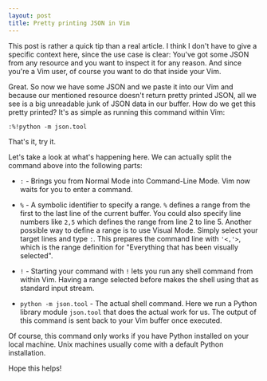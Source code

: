 ```yaml
---
layout: post
title: Pretty printing JSON in Vim
---
```


This post is rather a quick tip than a real article. I think I don't have to give a specific context here, since the use case is clear: You've got some JSON from any resource and you want to inspect it for any reason. And since you're a Vim user, of course you want to do that inside your Vim.

Great. So now we have some JSON and we paste it into our Vim and because our mentioned resource doesn't return pretty printed JSON, all we see is a big unreadable junk of JSON data in our buffer. How do we get this pretty printed? It's as simple as running this command within Vim:

```vim
:%!python -m json.tool
```

That's it, try it.

Let's take a look at what's happening here. We can actually split the command above into the following parts:

- `:` - Brings you from Normal Mode into Command-Line Mode. Vim now waits for you to enter a command.

- `%` - A symbolic identifier to specify a range. `%` defines a range from the first to the last line of the current buffer. You could also specify line numbers like `2,5` which defines the range from line 2 to line 5. Another possible way to define a range is to use Visual Mode. Simply select your target lines and type `:`. This prepares the command line with `'<,'>`, which is the range definition for "Everything that has been visually selected".

- `!` - Starting your command with `!` lets you run any shell command from within Vim. Having a range selected before makes the shell using that as standard input stream.

- `python -m json.tool` - The actual shell command. Here we run a Python library module `json.tool` that does the actual work for us. The output of this command is sent back to your Vim buffer once executed.

Of course, this command only works if you have Python installed on your local machine. Unix machines usually come with a default Python installation.

Hope this helps!
